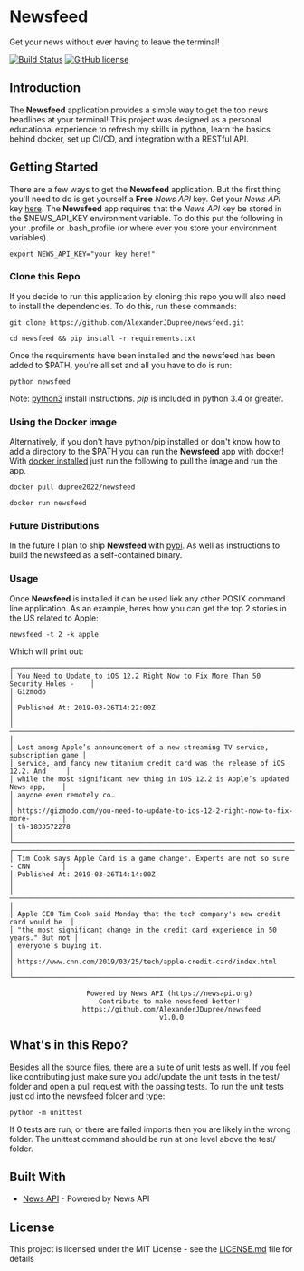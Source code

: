 # Newsfeed

Get your news without ever having to leave the terminal!

[![Build Status](https://travis-ci.com/AlexanderJDupree/newsfeed.svg?branch=master)](https://travis-ci.com/AlexanderJDupree/newsfeed)
[![GitHub license](https://img.shields.io/badge/license-MIT-blue.svg)](https://github.com/AlexanderJDupree/newsfeed/blob/master/LICENSE)

## Introduction

The **Newsfeed** application provides a simple way to get the top news headlines at your terminal! This project was designed as a personal educational experience to refresh my skills in python, learn the basics behind docker, set up CI/CD, and integration with a RESTful API. 

## Getting Started

There are a few ways to get the **Newsfeed** application. But the first thing you'll need to do is get yourself a **Free** *News API* key. Get your *News API* key [here](https://newsapi.org/register). The **Newsfeed** app requires that the *News API* key be stored in the $NEWS_API_KEY environment variable. To do this put the following in your .profile or .bash_profile (or where ever you store your environment variables).  

```
export NEWS_API_KEY="your key here!"
```

### Clone this Repo

If you decide to run this application by cloning this repo you will also need to install the dependencies. To do this, run these commands:

```
git clone https://github.com/AlexanderJDupree/newsfeed.git
```
```
cd newsfeed && pip install -r requirements.txt
```

Once the requirements have been installed and the newsfeed has been added to $PATH, you're all set and all you have to do is run:

```
python newsfeed
```

Note: [python3](https://www.python.org/downloads/) install instructions. *pip* is included in python 3.4 or greater.

### Using the Docker image

Alternatively, if you don't have python/pip installed or don't know how to add a directory to the $PATH you can run the **Newsfeed** app with docker! With [docker installed](https://docs.docker.com/install/linux/docker-ce/ubuntu/) just run the following to pull the image and run the app.

```
docker pull dupree2022/newsfeed
```
```
docker run newsfeed
```

### Future Distributions

In the future I plan to ship **Newsfeed** with [pypi](https://pypi.org/). As well as instructions to build the newsfeed as a self-contained binary.  

### Usage 

Once **Newsfeed** is installed it can be used liek any other POSIX command line application. As an example, heres how you can get the top 2 stories in the US related to Apple:

```newsfeed -t 2 -k apple```

Which will print out:

```
┌──────────────────────────────────────────────────────────────────────────────────┐
│ You Need to Update to iOS 12.2 Right Now to Fix More Than 50 Security Holes -    │
│ Gizmodo                                                                          │
│ Published At: 2019-03-26T14:22:00Z                                               │
│ ──────────────────────────────────────────────────────────────────────────────── │
│ Lost among Apple’s announcement of a new streaming TV service, subscription game │
│ service, and fancy new titanium credit card was the release of iOS 12.2. And     │
│ while the most significant new thing in iOS 12.2 is Apple’s updated News app,    │
│ anyone even remotely co…                                                         │
│ https://gizmodo.com/you-need-to-update-to-ios-12-2-right-now-to-fix-more-        │
│ th-1833572278                                                                    │
└──────────────────────────────────────────────────────────────────────────────────┘
┌──────────────────────────────────────────────────────────────────────────────────┐
│ Tim Cook says Apple Card is a game changer. Experts are not so sure - CNN        │
│ Published At: 2019-03-26T14:14:00Z                                               │
│ ──────────────────────────────────────────────────────────────────────────────── │
│ Apple CEO Tim Cook said Monday that the tech company's new credit card would be  │
│ "the most significant change in the credit card experience in 50 years." But not │
│ everyone's buying it.                                                            │
│ https://www.cnn.com/2019/03/25/tech/apple-credit-card/index.html                 │
└──────────────────────────────────────────────────────────────────────────────────┘

                   Powered by News API (https://newsapi.org)                    
                      Contribute to make newsfeed better!                       
                  https://github.com/AlexanderJDupree/newsfeed                  
                                     v1.0.0  
```

## What's in this Repo?

Besides all the source files, there are a suite of unit tests as well. If you feel like contributing just make sure you add/update the unit tests in the test/ folder and open a pull request with the passing tests. To run the unit tests just cd into the newsfeed folder and type:

```
python -m unittest
```

If 0 tests are run, or there are failed imports then you are likely in the wrong folder. The unittest command should be run at one level above the test/ folder. 

## Built With

* [News API](https://newsapi.org/) - Powered by News API

## License

This project is licensed under the MIT License - see the [LICENSE.md](https://raw.githubusercontent.com/AlexanderJDupree/BigInt/master/LICENSE) file for details


